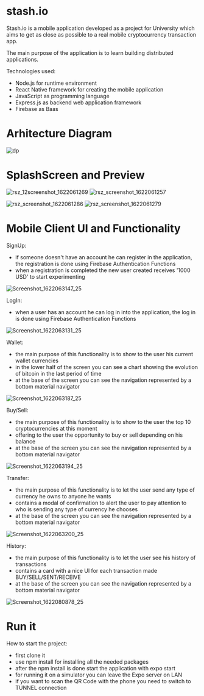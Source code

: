 # stash.io

Stash.io is a mobile application developed as a project for University which aims to get as close as possible to a real mobile cryptocurrency transaction app.

The main purpose of the application is to learn building distributed applications.

Technologies used:
  - Node.js for runtime environment
  - React Native framework for creating the mobile application
  - JavaScript as programming language
  - Express.js as backend web application framework
  - Firebase as Baas

# Arhitecture Diagram

![dp](https://user-images.githubusercontent.com/25872149/119739944-b2893480-be8b-11eb-89c8-bbbd797bec23.jpg)

# SplashScreen and Preview

![rsz_12screenshot_1622061269](https://user-images.githubusercontent.com/25872149/119728316-fd02b500-be7b-11eb-86c4-0504ce7bb0ea.png) ![rsz_screenshot_1622061257](https://user-images.githubusercontent.com/25872149/119727867-7bab2280-be7b-11eb-84b1-41a15c68fe00.png) 

![rsz_screenshot_1622061286](https://user-images.githubusercontent.com/25872149/119728599-5834a780-be7c-11eb-9a58-b5c016c9c304.png) ![rsz_screenshot_1622061279](https://user-images.githubusercontent.com/25872149/119728469-30ddda80-be7c-11eb-8ac7-1f66c9c680ae.png)

# Mobile Client UI and Functionality
  
SignUp:
  - if someone doesn't have an account he can register in the application, the registration is done using Firebase Authentication Functions
  - when a registration is completed the new user created receives '1000 USD' to start experimenting

![Screenshot_1622063147_25](https://user-images.githubusercontent.com/25872149/119731511-b1eaa100-be7f-11eb-8e7e-d91876d6c645.png)

LogIn:
  - when a user has an account he can log in into the application, the log in is done using Firebase Authentication Functions

![Screenshot_1622063131_25](https://user-images.githubusercontent.com/25872149/119731393-8d8ec480-be7f-11eb-9a9a-28d6932ab99d.png)

Wallet:
  - the main purpose of this functionality is to show to the user his current wallet currencies
  - in the lower half of the screen you can see a chart showing the evolution of bitcoin in the last period of time
  - at the base of the screen you can see the navigation represented by a bottom material navigator

![Screenshot_1622063187_25](https://user-images.githubusercontent.com/25872149/119731602-d0e93300-be7f-11eb-9a08-76fd13e1d4dd.png)
    
Buy/Sell:
  - the main purpose of this functionality is to show to the user the top 10 cryptocurrencies at this moment
  - offering to the user the opportunity to buy or sell depending on his balance
  - at the base of the screen you can see the navigation represented by a bottom material navigator

![Screenshot_1622063194_25](https://user-images.githubusercontent.com/25872149/119731656-e199a900-be7f-11eb-98fb-984ed5913e8a.png)

Transfer:
  - the main purpose of this functionality is to let the user send any type of currency he owns to anyone he wants
  - contains a modal of confirmation to alert the user to pay attention to who is sending any type of currency he chooses
  - at the base of the screen you can see the navigation represented by a bottom material navigator

![Screenshot_1622063200_25](https://user-images.githubusercontent.com/25872149/119731755-fd04b400-be7f-11eb-94ce-d50e19574c54.png)

History:
  - the main purpose of this functionality is to let the user see his history of transactions
  - contains a card with a nice UI for each transaction made BUY/SELL/SENT/RECEIVE
  - at the base of the screen you can see the navigation represented by a bottom material navigator

![Screenshot_1622080878_25](https://user-images.githubusercontent.com/25872149/119755129-2df9de80-beaa-11eb-8404-68b5d20c9a89.png)


# Run it

How to start the project:
  - first clone it
  - use npm install for installing all the needed packages
  - after the npm install is done start the application with expo start
  - for running it on a simulator you can leave the Expo server on LAN
  - if you want to scan the QR Code with the phone you need to switch to TUNNEL connection

  
